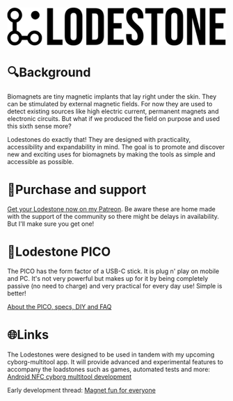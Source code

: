 
![Logo](https://github.com/AxelFougues/Lodestone-biomagnet-tools/blob/main/Logo/LodestoneWithName.png?raw=true)


# 🔍Background
Biomagnets are tiny magnetic implants that lay right under the skin. They can be stimulated by external magnetic fields. For now they are used to detect existing sources like high electric current, permanent magnets and electronic circuits. But what if we produced the field on purpose and used this sixth sense more?

Lodestones do exactly that! They are designed with practicality, accessibility and expandability in mind. The goal is to promote and discover new and exciting uses for biomagnets by making the tools as simple and accessible as possible.

# 💚Purchase and support
 [Get your Lodestone now on my Patreon](https://www.patreon.com/AxelFougues). Be aware these are home made with the support of the community so there might be delays in availability. But I'll make sure you get one!

# 🧲Lodestone PICO
 The PICO has the form factor of a USB-C stick. It is plug n' play on mobile and PC. It's not very powerful but makes up for it by being completely passive (no need to charge) and very practical for every day use! Simple is better!
 
 [About the PICO, specs, DIY and FAQ](https://github.com/AxelFougues/Lodestone-biomagnet-tools/wiki/Lodestone-PICO)

# 🌐Links

 The Lodestones were designed to be used in tandem with my upcoming cyborg-multitool app. It will provide advanced and experimental features to accompany the loadstones such as games, automated tests and more: [Android NFC cyborg multitool development](https://forum.dangerousthings.com/t/android-nfc-cyborg-multitool-development/17772)

 Early development thread: [Magnet fun for everyone](https://forum.dangerousthings.com/t/finger-magnet-fun-for-everyone/18642)
